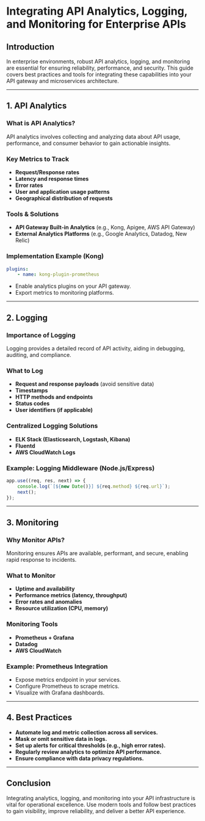 # Integrating API Analytics, Logging, and Monitoring for Enterprise APIs

## Introduction

In enterprise environments, robust API analytics, logging, and monitoring are essential for ensuring reliability, performance, and security. This guide covers best practices and tools for integrating these capabilities into your API gateway and microservices architecture.

---

## 1. API Analytics

### What is API Analytics?

API analytics involves collecting and analyzing data about API usage, performance, and consumer behavior to gain actionable insights.

### Key Metrics to Track

- **Request/Response rates**
- **Latency and response times**
- **Error rates**
- **User and application usage patterns**
- **Geographical distribution of requests**

### Tools & Solutions

- **API Gateway Built-in Analytics** (e.g., Kong, Apigee, AWS API Gateway)
- **External Analytics Platforms** (e.g., Google Analytics, Datadog, New Relic)

### Implementation Example (Kong)

```yaml
plugins:
    - name: kong-plugin-prometheus
```

- Enable analytics plugins on your API gateway.
- Export metrics to monitoring platforms.

---

## 2. Logging

### Importance of Logging

Logging provides a detailed record of API activity, aiding in debugging, auditing, and compliance.

### What to Log

- **Request and response payloads** (avoid sensitive data)
- **Timestamps**
- **HTTP methods and endpoints**
- **Status codes**
- **User identifiers (if applicable)**

### Centralized Logging Solutions

- **ELK Stack (Elasticsearch, Logstash, Kibana)**
- **Fluentd**
- **AWS CloudWatch Logs**

### Example: Logging Middleware (Node.js/Express)

```js
app.use((req, res, next) => {
    console.log(`[${new Date()}] ${req.method} ${req.url}`);
    next();
});
```

---

## 3. Monitoring

### Why Monitor APIs?

Monitoring ensures APIs are available, performant, and secure, enabling rapid response to incidents.

### What to Monitor

- **Uptime and availability**
- **Performance metrics (latency, throughput)**
- **Error rates and anomalies**
- **Resource utilization (CPU, memory)**

### Monitoring Tools

- **Prometheus + Grafana**
- **Datadog**
- **AWS CloudWatch**

### Example: Prometheus Integration

- Expose metrics endpoint in your services.
- Configure Prometheus to scrape metrics.
- Visualize with Grafana dashboards.

---

## 4. Best Practices

- **Automate log and metric collection across all services.**
- **Mask or omit sensitive data in logs.**
- **Set up alerts for critical thresholds (e.g., high error rates).**
- **Regularly review analytics to optimize API performance.**
- **Ensure compliance with data privacy regulations.**

---

## Conclusion

Integrating analytics, logging, and monitoring into your API infrastructure is vital for operational excellence. Use modern tools and follow best practices to gain visibility, improve reliability, and deliver a better API experience.
